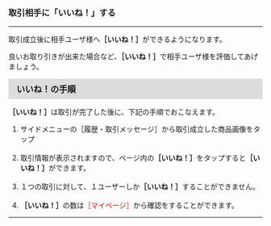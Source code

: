 <h3>取引相手に「いいね！」する</h3>
<hr>

取引成立後に相手ユーザ様へ<strong>［いいね！］</strong>ができるようになります。

良いお取り引きが出来た場合など、<strong>［いいね！］</strong>で相手ユーザ様を評価してあげましょう。

<div style="padding: 7px 15px; margin-top: 15px; margin-bottom: 15px; border: 1px solid #dcdcdc; background-color: #dcdcdc; font-size: 120%">
<strong>いいね！の手順</strong>
</div>

<strong>［いいね！］</strong>は取引が完了した後に、下記の手順でおこなえます。

<ol>
<li>サイドメニューの［履歴・取引メッセージ］から取引成立した商品画像をタップ</li>
<br>
<li>取引情報が表示されますので、ページ内の<strong>［いいね！］</strong>をタップすると<strong>［いいね！］</strong>ができます。</li>
<br>
<li>１つの取引に対して、１ユーザーしか<strong>［いいね！］</strong>することができません。</li>
<br>
<li><strong>［いいね！］</strong>の数は<font color="#ff0000">［マイページ］</font>から確認をすることができます。</li>
</ol>

<hr>